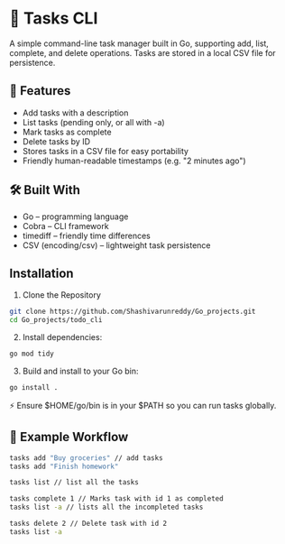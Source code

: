 
# 📝 Tasks CLI


A simple command-line task manager built in Go, supporting add, list, complete, and delete operations. Tasks are stored in a local CSV file for persistence.


## 🚀 Features

- Add tasks with a description
- List tasks (pending only, or all with -a)
- Mark tasks as complete
- Delete tasks by ID
- Stores tasks in a CSV file for easy portability
- Friendly human-readable timestamps (e.g. "2 minutes ago")


## 🛠️ Built With

- Go – programming language
- Cobra – CLI framework
- timediff – friendly time differences
- CSV (encoding/csv) – lightweight task persistence
## Installation


1. Clone the Repository

```bash
git clone https://github.com/Shashivarunreddy/Go_projects.git
cd Go_projects/todo_cli
```

2. Install dependencies:

```bash
go mod tidy
```
3. Build and install to your Go bin: 


```bash
go install .

```
⚡ Ensure $HOME/go/bin is in your $PATH so you can run tasks globally.


## 🎯 Example Workflow


```bash
tasks add "Buy groceries" // add tasks
tasks add "Finish homework"

tasks list // list all the tasks

tasks complete 1 // Marks task with id 1 as completed
tasks list -a // lists all the incompleted tasks

tasks delete 2 // Delete task with id 2
tasks list -a

```


